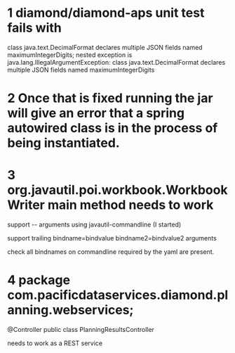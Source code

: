 # 1 diamond/diamond-aps unit test fails with 

 class java.text.DecimalFormat declares multiple JSON fields named maximumIntegerDigits; nested exception is java.lang.IllegalArgumentException: class java.text.DecimalFormat declares multiple JSON fields named maximumIntegerDigits

# 2 Once that is fixed running the jar will give an error that a spring autowired class is in the process of being instantiated.

# 3 org.javautil.poi.workbook.WorkbookWriter main method needs to work

   support -- arguments using javautil-commandline (I started)
  
   support trailing bindname=bindvalue bindname2=bindvalue2 arguments

   check all bindnames on commandline required by the yaml are present.

# 4 package com.pacificdataservices.diamond.planning.webservices;
@Controller
public class PlanningResultsController 

needs to work as a REST service
